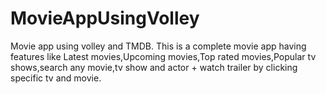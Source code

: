 # MovieAppUsingVolley
Movie app using volley and TMDB.
This is a complete movie app having features like Latest movies,Upcoming movies,Top rated movies,Popular tv shows,search any movie,tv show and actor + watch trailer by clicking specific tv and movie.
